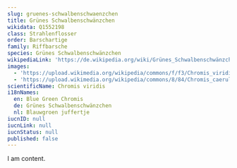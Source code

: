 ```yaml
---
slug: gruenes-schwalbenschwaenzchen
title: Grünes Schwalbenschwänzchen
wikidata: Q1552198
class: Strahlenflosser
order: Barschartige
family: Riffbarsche
species: Grünes Schwalbenschwänzchen
wikipediaLink: 'https://de.wikipedia.org/wiki/Grünes_Schwalbenschwänzchen'
images:
  - 'https://upload.wikimedia.org/wikipedia/commons/f/f3/Chromis_viridis_2011.jpg'
  - 'https://upload.wikimedia.org/wikipedia/commons/8/84/Chromis_caerulea.jpg'
scientificName: Chromis viridis
i18nNames:
  en: Blue Green Chromis
  de: Grünes Schwalbenschwänzchen
  nl: Blauwgroen juffertje
iucnID: null
iucnLink: null
iucnStatus: null
published: false
---
```


I am content.
